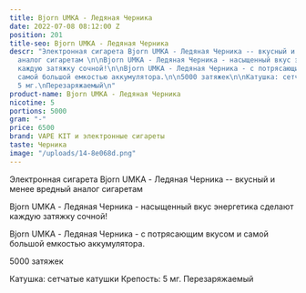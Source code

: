 ```yaml
---
title: Bjorn UMKA - Ледяная Черника
date: 2022-07-08 08:12:00 Z
position: 201
title-seo: Bjorn UMKA - Ледяная Черника
descr: "Электронная сигарета Bjorn UMKA - Ледяная Черника -- вкусный и менее вредный
  аналог сигаретам \n\nBjorn UMKA - Ледяная Черника - насыщенный вкус энергетика сделают
  каждую затяжку сочной!\n\nBjorn UMKA - Ледяная Черника - с потрясающим вкусом и
  самой большой емкостью аккумулятора.\n\n5000 затяжек\n\nКатушка: сетчатые катушки\nКрепость:
  5 мг.\nПерезаряжаемый\n"
product-name: Bjorn UMKA - Ледяная Черника
nicotine: 5
portions: 5000
gram: "-"
price: 6500
brand: VAPE KIT и электронные сигареты
taste: Черника
image: "/uploads/14-8e068d.png"
---
```


Электронная сигарета Bjorn UMKA - Ледяная Черника -- вкусный и менее вредный аналог сигаретам 

Bjorn UMKA - Ледяная Черника - насыщенный вкус энергетика сделают каждую затяжку сочной!

Bjorn UMKA - Ледяная Черника - с потрясающим вкусом и самой большой емкостью аккумулятора.

5000 затяжек

Катушка: сетчатые катушки
Крепость: 5 мг.
Перезаряжаемый
